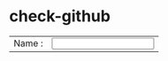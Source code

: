 check-github
============

<table border = 0 cellspacing =0 cellpading=0>
<tr><td>Name : </td><td><input type = "text" id=usr_name name=usr_name /></td></tr>
</table>
